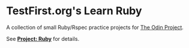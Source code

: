 # TestFirst.org's Learn Ruby

A collection of small Ruby/Rspec practice projects for [The Odin Project](http://www.theodinproject.com/).

See **[Project: Ruby](http://www.theodinproject.com/web-development-101/ruby)** for details.
